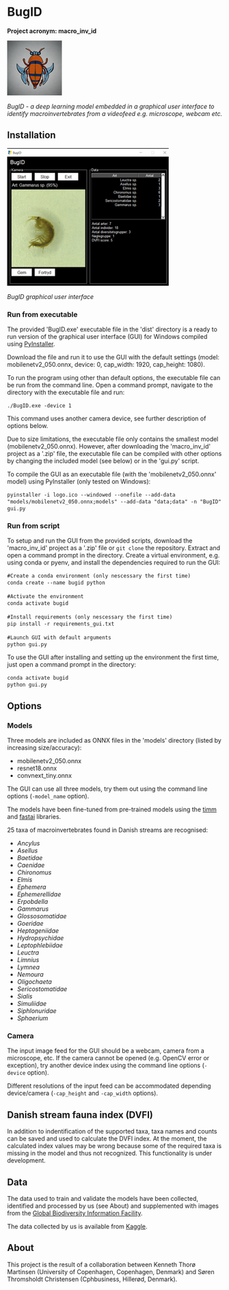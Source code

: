 # BugID

**Project acronym: macro_inv_id**

![](https://github.com/KennethTM/macro_inv_id/blob/main/logo.png)

*BugID - a deep learning model embedded in a graphical user interface to identify macroinvertebrates from a videofeed e.g. microscope, webcam etc.*

## Installation

![](https://github.com/KennethTM/macro_inv_id/blob/main/screenshot.png)

*BugID graphical user interface*

### Run from executable

The provided 'BugID.exe' executable file in the 'dist' directory is a ready to run version of the graphical user interface (GUI) for Windows compiled using [PyInstaller](https://github.com/pyinstaller/pyinstaller). 

Download the file and run it to use the GUI with the default settings (model: mobilenetv2_050.onnx, device: 0, cap_width: 1920, cap_height: 1080). 

To run the program using other than default options, the executable file can be run from the command line. Open a command prompt, navigate to the directory with the executable file and run:

```
./BugID.exe -device 1
```

This command uses another camera device, see further description of options below. 

Due to size limitations, the executable file only contains the smallest model (mobilenetv2_050.onnx). However, after downloading the 'macro_inv_id' project as a '.zip' file, the executable file can be compiled with other options by changing the included model (see below) or in the 'gui.py' script.

To compile the GUI as an executable file (with the 'mobilenetv2_050.onnx' model) using PyInstaller (only tested on Windows):

```
pyinstaller -i logo.ico --windowed --onefile --add-data "models/mobilenetv2_050.onnx;models" --add-data "data;data" -n "BugID" gui.py
```

### Run from script

To setup and run the GUI from the provided scripts, download the 'macro_inv_id' project as a '.zip' file or `git clone` the repository. Extract and open a command prompt in the directory. Create a virtual environment, e.g. using conda or pyenv, and install the dependencies required to run the GUI:

```
#Create a conda environment (only nescessary the first time)
conda create --name bugid python

#Activate the environment
conda activate bugid

#Install requirements (only nescessary the first time)
pip install -r requirements_gui.txt

#Launch GUI with default arguments
python gui.py
```

To use the GUI after installing and setting up the environment the first time, just open a command prompt in the directory:

```
conda activate bugid
python gui.py
```

## Options

### Models

Three models are included as ONNX files in the 'models' directory (listed by increasing size/accuracy):

* mobilenetv2_050.onnx
* resnet18.onnx
* convnext_tiny.onnx

The GUI can use all three models, try them out using the command line options (`-model_name` option).

The models have been fine-tuned from pre-trained models using the [timm](https://github.com/huggingface/pytorch-image-models) and [fastai](https://github.com/fastai/fastai) libraries. 

25 taxa of macroinvertebrates found in Danish streams are recognised:

* *Ancylus*
* *Asellus*
* *Baetidae*
* *Caenidae*
* *Chironomus*
* *Elmis*
* *Ephemera*
* *Ephemerellidae*
* *Erpobdella* 
* *Gammarus*
* *Glossosomatidae*
* *Goeridae*
* *Heptageniidae*
* *Hydropsychidae*
* *Leptophlebiidae*
* *Leuctra*
* *Limnius*
* *Lymnea*
* *Nemoura*
* *Oligochaeta*
* *Sericostomatidae*
* *Sialis*
* *Simuliidae*
* *Siphlonuridae*
* *Sphaerium*

### Camera

The input image feed for the GUI should be a webcam, camera from a microscope, etc. If the camera cannot be opened (e.g. OpenCV error or exception), try another device index using the command line options (`-device` option).

Different resolutions of the input feed can be accommodated depending device/camera  (`-cap_height` and `-cap_width` options).

## Danish stream fauna index (DVFI)

In addition to indentification of the supported taxa, taxa names and counts can be saved and used to calculate the DVFI index. At the moment, the calculated index values may be wrong because some of the required taxa is missing in the model and thus not recognized. This functionality is under development. 

## Data

The data used to train and validate the models have been collected, identified and processed by us (see About) and supplemented with images from the [Global Biodiversity Information Facility](https://www.gbif.org/composition/57twunvM3vrUotO12WDNgc/what-is-gbif).

The data collected by us is available from [Kaggle](https://www.kaggle.com/datasets/kennethtm/stream-macroinvertebrates).

## About

This project is the result of a collaboration between Kenneth Thorø Martinsen (University of Copenhagen, Copenhagen, Denmark) and Søren Thromsholdt Christensen (Cphbusiness, Hillerød, Denmark).

